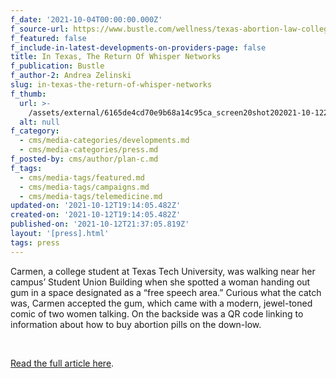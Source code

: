 ```yaml
---
f_date: '2021-10-04T00:00:00.000Z'
f_source-url: https://www.bustle.com/wellness/texas-abortion-law-college-students
f_featured: false
f_include-in-latest-developments-on-providers-page: false
title: In Texas, The Return Of Whisper Networks
f_publication: Bustle
f_author-2: Andrea Zelinski
slug: in-texas-the-return-of-whisper-networks
f_thumb:
  url: >-
    /assets/external/6165de4cd70e9b68a14c95ca_screen20shot202021-10-1220at201.18.30%20PM.png
  alt: null
f_category:
  - cms/media-categories/developments.md
  - cms/media-categories/press.md
f_posted-by: cms/author/plan-c.md
f_tags:
  - cms/media-tags/featured.md
  - cms/media-tags/campaigns.md
  - cms/media-tags/telemedicine.md
updated-on: '2021-10-12T19:14:05.482Z'
created-on: '2021-10-12T19:14:05.482Z'
published-on: '2021-10-12T21:37:05.819Z'
layout: '[press].html'
tags: press
---
```


Carmen, a college student at Texas Tech University, was walking near her campus’ Student Union Building when she spotted a woman handing out gum in a space designated as a “free speech area.” Curious what the catch was, Carmen accepted the gum, which came with a modern, jewel-toned comic of two women talking. On the backside was a QR code linking to information about how to buy abortion pills on the down-low.

‍

[Read the full article here](https://www.bustle.com/wellness/texas-abortion-law-college-students).
